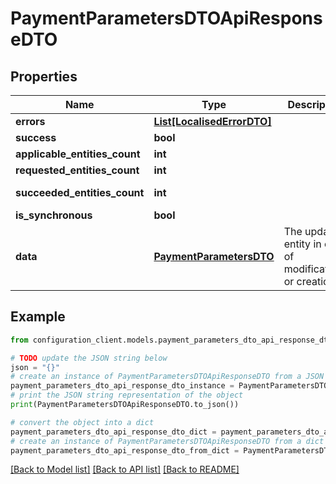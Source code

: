 # PaymentParametersDTOApiResponseDTO


## Properties

Name | Type | Description | Notes
------------ | ------------- | ------------- | -------------
**errors** | [**List[LocalisedErrorDTO]**](LocalisedErrorDTO.md) |  | [optional] 
**success** | **bool** |  | [optional] 
**applicable_entities_count** | **int** |  | [optional] 
**requested_entities_count** | **int** |  | [optional] 
**succeeded_entities_count** | **int** |  | [optional] [readonly] 
**is_synchronous** | **bool** |  | [optional] 
**data** | [**PaymentParametersDTO**](PaymentParametersDTO.md) | The updated entity in case of modifications or creation | [optional] 

## Example

```python
from configuration_client.models.payment_parameters_dto_api_response_dto import PaymentParametersDTOApiResponseDTO

# TODO update the JSON string below
json = "{}"
# create an instance of PaymentParametersDTOApiResponseDTO from a JSON string
payment_parameters_dto_api_response_dto_instance = PaymentParametersDTOApiResponseDTO.from_json(json)
# print the JSON string representation of the object
print(PaymentParametersDTOApiResponseDTO.to_json())

# convert the object into a dict
payment_parameters_dto_api_response_dto_dict = payment_parameters_dto_api_response_dto_instance.to_dict()
# create an instance of PaymentParametersDTOApiResponseDTO from a dict
payment_parameters_dto_api_response_dto_from_dict = PaymentParametersDTOApiResponseDTO.from_dict(payment_parameters_dto_api_response_dto_dict)
```
[[Back to Model list]](../README.md#documentation-for-models) [[Back to API list]](../README.md#documentation-for-api-endpoints) [[Back to README]](../README.md)


